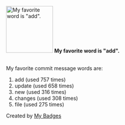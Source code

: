 <img src="https://my-badges.github.io/my-badges/favorite-word.png" alt="My favorite word is &quot;add&quot;." title="My favorite word is &quot;add&quot;." width="128">
<strong>My favorite word is &quot;add&quot;.</strong>
<br><br>

My favorite commit message words are:

1. add (used 757 times)
2. update (used 658 times)
3. new (used 316 times)
4. changes (used 308 times)
5. file (used 275 times)


Created by <a href="https://github.com/my-badges/my-badges">My Badges</a>